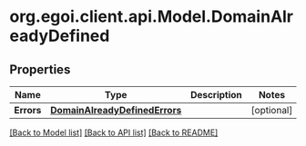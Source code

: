 # org.egoi.client.api.Model.DomainAlreadyDefined
## Properties

Name | Type | Description | Notes
------------ | ------------- | ------------- | -------------
**Errors** | [**DomainAlreadyDefinedErrors**](DomainAlreadyDefinedErrors.md) |  | [optional] 

[[Back to Model list]](../README.md#documentation-for-models) [[Back to API list]](../README.md#documentation-for-api-endpoints) [[Back to README]](../README.md)

